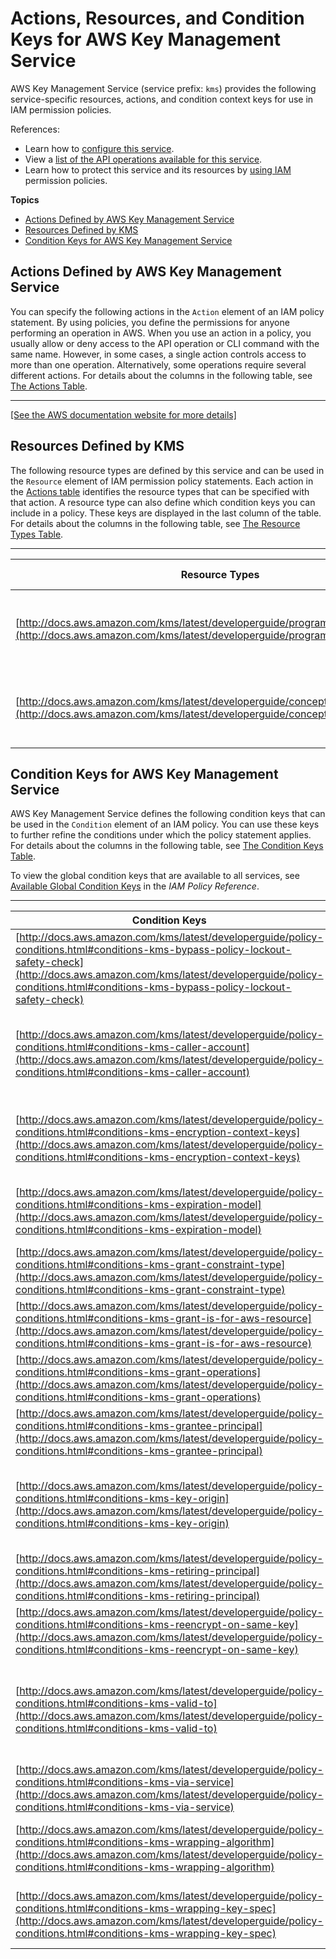 # Actions, Resources, and Condition Keys for AWS Key Management Service<a name="list_awskeymanagementservice"></a>

AWS Key Management Service \(service prefix: `kms`\) provides the following service\-specific resources, actions, and condition context keys for use in IAM permission policies\.

References:
+ Learn how to [configure this service](http://docs.aws.amazon.com/kms/latest/developerguide/)\.
+ View a [list of the API operations available for this service](http://docs.aws.amazon.com/kms/latest/APIReference/)\.
+ Learn how to protect this service and its resources by [using IAM](http://docs.aws.amazon.com/kms/latest/developerguide/control-access.html) permission policies\.

**Topics**
+ [Actions Defined by AWS Key Management Service](#awskeymanagementservice-actions-as-permissions)
+ [Resources Defined by KMS](#awskeymanagementservice-resources-for-iam-policies)
+ [Condition Keys for AWS Key Management Service](#awskeymanagementservice-policy-keys)

## Actions Defined by AWS Key Management Service<a name="awskeymanagementservice-actions-as-permissions"></a>

You can specify the following actions in the `Action` element of an IAM policy statement\. By using policies, you define the permissions for anyone performing an operation in AWS\. When you use an action in a policy, you usually allow or deny access to the API operation or CLI command with the same name\. However, in some cases, a single action controls access to more than one operation\. Alternatively, some operations require several different actions\. For details about the columns in the following table, see [The Actions Table](reference_policies_actions-resources-contextkeys.md#actions_table)\.


****  
[\[See the AWS documentation website for more details\]](http://docs.aws.amazon.com/IAM/latest/UserGuide/list_awskeymanagementservice.html)

## Resources Defined by KMS<a name="awskeymanagementservice-resources-for-iam-policies"></a>

The following resource types are defined by this service and can be used in the `Resource` element of IAM permission policy statements\. Each action in the [Actions table](#awskeymanagementservice-actions-as-permissions) identifies the resource types that can be specified with that action\. A resource type can also define which condition keys you can include in a policy\. These keys are displayed in the last column of the table\. For details about the columns in the following table, see [The Resource Types Table](reference_policies_actions-resources-contextkeys.md#resources_table)\.


****  

| Resource Types | ARN | Condition Keys | 
| --- | --- | --- | 
| [http://docs.aws.amazon.com/kms/latest/developerguide/programming-aliases.html](http://docs.aws.amazon.com/kms/latest/developerguide/programming-aliases.html) | arn:$\{Partition\}:kms:$\{Region\}:$\{Account\}:alias/$\{Alias\} |  | 
| [http://docs.aws.amazon.com/kms/latest/developerguide/concepts.html#master_keys](http://docs.aws.amazon.com/kms/latest/developerguide/concepts.html#master_keys) | arn:$\{Partition\}:kms:$\{Region\}:$\{Account\}:key/$\{KeyId\} |  | 

## Condition Keys for AWS Key Management Service<a name="awskeymanagementservice-policy-keys"></a>

AWS Key Management Service defines the following condition keys that can be used in the `Condition` element of an IAM policy\. You can use these keys to further refine the conditions under which the policy statement applies\. For details about the columns in the following table, see [The Condition Keys Table](reference_policies_actions-resources-contextkeys.md#context_keys_table)\.

To view the global condition keys that are available to all services, see [Available Global Condition Keys](http://docs.aws.amazon.com/IAM/latest/UserGuide/reference_policies_condition-keys.html#AvailableKeys) in the *IAM Policy Reference*\.


****  

| Condition Keys | Description | Type | 
| --- | --- | --- | 
| [http://docs.aws.amazon.com/kms/latest/developerguide/policy-conditions.html#conditions-kms-bypass-policy-lockout-safety-check](http://docs.aws.amazon.com/kms/latest/developerguide/policy-conditions.html#conditions-kms-bypass-policy-lockout-safety-check) | Controls access to the CreateKey and PutKeyPolicy operations based on the value of the BypassPolicyLockoutSafetyCheck parameter in the request\. | Bool | 
| [http://docs.aws.amazon.com/kms/latest/developerguide/policy-conditions.html#conditions-kms-caller-account](http://docs.aws.amazon.com/kms/latest/developerguide/policy-conditions.html#conditions-kms-caller-account) | Controls access to specified AWS KMS operations based on the AWS account ID of the caller\. You can use this condition to allow or deny access to to all IAM users and roles in an AWS account in a single policy statement\. | String | 
| [http://docs.aws.amazon.com/kms/latest/developerguide/policy-conditions.html#conditions-kms-encryption-context-keys](http://docs.aws.amazon.com/kms/latest/developerguide/policy-conditions.html#conditions-kms-encryption-context-keys) | Controls access based on the presence of specified keys in the encryption context\. The encryption context is an optional element in a cryptographic operation\. | String | 
| [http://docs.aws.amazon.com/kms/latest/developerguide/policy-conditions.html#conditions-kms-expiration-model](http://docs.aws.amazon.com/kms/latest/developerguide/policy-conditions.html#conditions-kms-expiration-model) | Controls access to the ImportKeyMaterial operation based on the value of the ExpirationModel parameter in the request\. | String | 
| [http://docs.aws.amazon.com/kms/latest/developerguide/policy-conditions.html#conditions-kms-grant-constraint-type](http://docs.aws.amazon.com/kms/latest/developerguide/policy-conditions.html#conditions-kms-grant-constraint-type) | Controls access to the CreateGrant operation based on the grant constraint in the request\. | String | 
| [http://docs.aws.amazon.com/kms/latest/developerguide/policy-conditions.html#conditions-kms-grant-is-for-aws-resource](http://docs.aws.amazon.com/kms/latest/developerguide/policy-conditions.html#conditions-kms-grant-is-for-aws-resource) | Controls access to the CreateGrant operation when the request comes from a specified AWS service\. | Bool | 
| [http://docs.aws.amazon.com/kms/latest/developerguide/policy-conditions.html#conditions-kms-grant-operations](http://docs.aws.amazon.com/kms/latest/developerguide/policy-conditions.html#conditions-kms-grant-operations) | Controls access to the CreateGrant operation based on the operations in the grant\. | String | 
| [http://docs.aws.amazon.com/kms/latest/developerguide/policy-conditions.html#conditions-kms-grantee-principal](http://docs.aws.amazon.com/kms/latest/developerguide/policy-conditions.html#conditions-kms-grantee-principal) | Controls access to the CreateGrant operation based on the grantee principal in the grant\. | String | 
| [http://docs.aws.amazon.com/kms/latest/developerguide/policy-conditions.html#conditions-kms-key-origin](http://docs.aws.amazon.com/kms/latest/developerguide/policy-conditions.html#conditions-kms-key-origin) | Controls access to the CreateKey operation based on the value of the Origin parameter in the request\. The Origin parameter determines whether AWS KMS generates cryptographic material for the key or imports it\. | String | 
| [http://docs.aws.amazon.com/kms/latest/developerguide/policy-conditions.html#conditions-kms-retiring-principal](http://docs.aws.amazon.com/kms/latest/developerguide/policy-conditions.html#conditions-kms-retiring-principal) | Controls access to the CreateGrant operation based on the retiring principal in the grant\. | String | 
| [http://docs.aws.amazon.com/kms/latest/developerguide/policy-conditions.html#conditions-kms-reencrypt-on-same-key](http://docs.aws.amazon.com/kms/latest/developerguide/policy-conditions.html#conditions-kms-reencrypt-on-same-key) | Controls access to the ReEncrypt operation when it uses the same customer master key that was used for the Encrypt operation\. | Bool | 
| [http://docs.aws.amazon.com/kms/latest/developerguide/policy-conditions.html#conditions-kms-valid-to](http://docs.aws.amazon.com/kms/latest/developerguide/policy-conditions.html#conditions-kms-valid-to) | Controls access to the ImportKeyMaterial operation based on the value of the ValidTo parameter in the request\. You can use this condition key to allow users to import key material only when it expires by the specified date\. | Numeric | 
| [http://docs.aws.amazon.com/kms/latest/developerguide/policy-conditions.html#conditions-kms-via-service](http://docs.aws.amazon.com/kms/latest/developerguide/policy-conditions.html#conditions-kms-via-service) | Controls access when a request made on the principal's behalf comes from a specified AWS service\. | String | 
| [http://docs.aws.amazon.com/kms/latest/developerguide/policy-conditions.html#conditions-kms-wrapping-algorithm](http://docs.aws.amazon.com/kms/latest/developerguide/policy-conditions.html#conditions-kms-wrapping-algorithm) | Controls access to the GetParametersForImport operation based on the value of the WrappingAlgorithm parameter in the request\. | String | 
| [http://docs.aws.amazon.com/kms/latest/developerguide/policy-conditions.html#conditions-kms-wrapping-key-spec](http://docs.aws.amazon.com/kms/latest/developerguide/policy-conditions.html#conditions-kms-wrapping-key-spec) | Controls access to the GetParametersForImport operation based on the value of the WrappingKeySpec parameter in the request\. | String | 